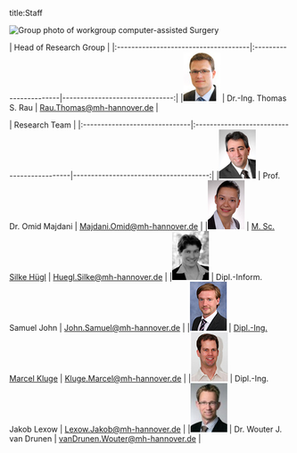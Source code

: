 title:Staff

![Group photo of workgroup computer-assisted Surgery](staff/IMG_3661.JPG)

| Head of Research Group                                                                         |
|:-------------------------------------|:-----------------------|-------------------------------:|
|![Portrait](staff/Thomas.jpg)         | Dr.-Ing. Thomas S. Rau | Rau.Thomas@mh-hannover.de   |


| Research Team                                                                                                      |
|:------------------------------|:-------------------------------------------|--------------------------------------:|
|![Portrait](staff/Omid.jpg)    | Prof. Dr. Omid Majdani                     | Majdani.Omid@mh-hannover.de        |
|![Portrait](staff/Silke.jpg)   | [M. Sc. Silke Hügl](staff/silke.md)        | Huegl.Silke@mh-hannover.de         |
|![Portrait](staff/Samuel.jpg)  | Dipl.-Inform. Samuel John                  | <John.Samuel@mh-hannover.de>       |
|![Portrait](staff/Marcel.jpg)  | [Dipl.-Ing. Marcel Kluge](staff/marcel.md) |	Kluge.Marcel@mh-hannover.de       |
|![Portrait](staff/Jakob.jpg)   | Dipl.-Ing. Jakob Lexow                     | Lexow.Jakob@mh-hannover.de         |
|![Portrait](staff/Wouter.jpg)  | Dr. Wouter J. van Drunen                   | vanDrunen.Wouter@mh-hannover.de    |
